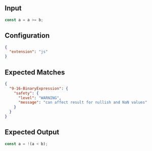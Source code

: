 
## Input
```javascript input
const a = a >= b;
```

## Configuration
```json configuration
{
  "extension": "js"
}
```

## Expected Matches
```json expected matches
{
  "9-16-BinaryExpression": {
    "safety": {
      "level": "WARNING",
      "message": "can affect result for nullish and NaN values"
    }
  }
}
```

## Expected Output
```javascript expected output
const a = !(a < b);
```
